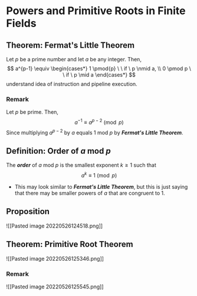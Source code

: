 # Powers and Primitive Roots in Finite Fields
## Theorem: Fermat's Little Theorem
Let $p$ be a prime number and let $a$ be any integer. Then,
$$
	a^{p-1} \equiv \begin{cases*}
		1 \pmod{p} \ \ if \ p \nmid a, \\
		0 \pmod p \ \ if \ p \mid a
	\end{cases*}
$$
understand idea of instruction and pipeline execution.

### Remark
Let $p$ be prime. Then,
$$a^{-1} \equiv a^{p-2} \pmod p$$
Since multiplying $a^{p-2}$  by $a$ equals $1 \text{ mod } p$ by ***Fermat's Little Theorem***.

## Definition: Order of $a \text{ mod } p$ 
The ***order*** of $a \text{ mod } p$ is the smallest exponent $k \ge 1$ such that 
$$a^k \equiv 1 \pmod p$$
- This may look similar to ***Fermat's Little Theorem***, but this is just saying that there may be smaller powers of $a$ that are congruent to $1$.

## Proposition
![[Pasted image 20220526124518.png]]

## Theorem: Primitive Root Theorem
![[Pasted image 20220526125346.png]]

### Remark
![[Pasted image 20220526125545.png]]
